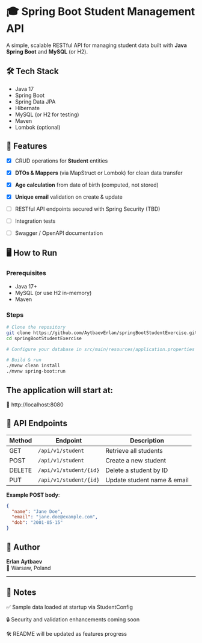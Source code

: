 # 🎓 Spring Boot Student Management API

A simple, scalable RESTful API for managing student data built with **Java Spring Boot** and **MySQL** (or H2).



## 🛠 Tech Stack

- Java 17  
- Spring Boot  
- Spring Data JPA  
- Hibernate  
- MySQL (or H2 for testing)  
- Maven  
- Lombok (optional)  

## 🧪 Features

- [x] CRUD operations for **Student** entities  
- [x] **DTOs & Mappers** (via MapStruct or Lombok) for clean data transfer  
- [x] **Age calculation** from date of birth (computed, not stored)  
- [x] **Unique email** validation on create & update  
- [ ] RESTful API endpoints secured with Spring Security (TBD)  
- [ ] Integration tests  
- [ ] Swagger / OpenAPI documentation  



## 🖥️ How to Run

### Prerequisites

- Java 17+  
- MySQL (or use H2 in-memory)  
- Maven  

### Steps

```bash
# Clone the repository
git clone https://github.com/AytbaevErlan/springBootStudentExercise.git
cd springBootStudentExercise

# Configure your database in src/main/resources/application.properties

# Build & run
./mvnw clean install
./mvnw spring-boot:run
```

## The application will start at:
📍 http://localhost:8080

## 📡 API Endpoints

| Method | Endpoint                  | Description                 |
|--------|---------------------------|-----------------------------|
| GET    | `/api/v1/student`         | Retrieve all students       |
| POST   | `/api/v1/student`         | Create a new student        |
| DELETE | `/api/v1/student/{id}`    | Delete a student by ID      |
| PUT    | `/api/v1/student/{id}`    | Update student name & email |

**Example POST body**:

```json
{
  "name": "Jane Doe",
  "email": "jane.doe@example.com",
  "dob": "2001-05-15"
}
```

## 👤 Author
**Erlan Aytbaev**  
📍 Warsaw, Poland

---

## 📌 Notes
✅ Sample data loaded at startup via StudentConfig

🔒 Security and validation enhancements coming soon

🛠️ README will be updated as features progress

